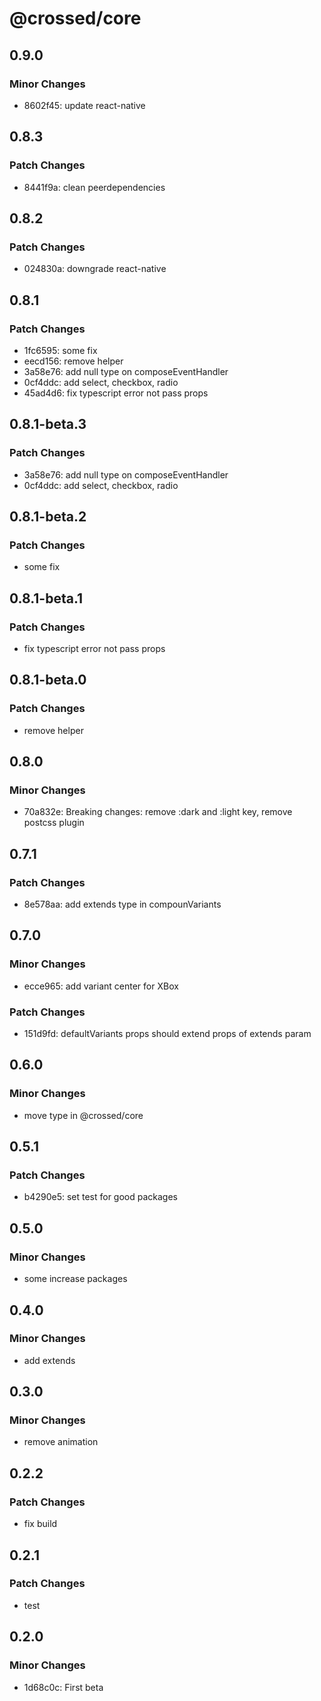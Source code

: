# @crossed/core

## 0.9.0

### Minor Changes

- 8602f45: update react-native

## 0.8.3

### Patch Changes

- 8441f9a: clean peerdependencies

## 0.8.2

### Patch Changes

- 024830a: downgrade react-native

## 0.8.1

### Patch Changes

- 1fc6595: some fix
- eecd156: remove helper
- 3a58e76: add null type on composeEventHandler
- 0cf4ddc: add select, checkbox, radio
- 45ad4d6: fix typescript error not pass props

## 0.8.1-beta.3

### Patch Changes

- 3a58e76: add null type on composeEventHandler
- 0cf4ddc: add select, checkbox, radio

## 0.8.1-beta.2

### Patch Changes

- some fix

## 0.8.1-beta.1

### Patch Changes

- fix typescript error not pass props

## 0.8.1-beta.0

### Patch Changes

- remove helper

## 0.8.0

### Minor Changes

- 70a832e: Breaking changes: remove :dark and :light key, remove postcss plugin

## 0.7.1

### Patch Changes

- 8e578aa: add extends type in compounVariants

## 0.7.0

### Minor Changes

- ecce965: add variant center for XBox

### Patch Changes

- 151d9fd: defaultVariants props should extend props of extends param

## 0.6.0

### Minor Changes

- move type in @crossed/core

## 0.5.1

### Patch Changes

- b4290e5: set test for good packages

## 0.5.0

### Minor Changes

- some increase packages

## 0.4.0

### Minor Changes

- add extends

## 0.3.0

### Minor Changes

- remove animation

## 0.2.2

### Patch Changes

- fix build

## 0.2.1

### Patch Changes

- test

## 0.2.0

### Minor Changes

- 1d68c0c: First beta
